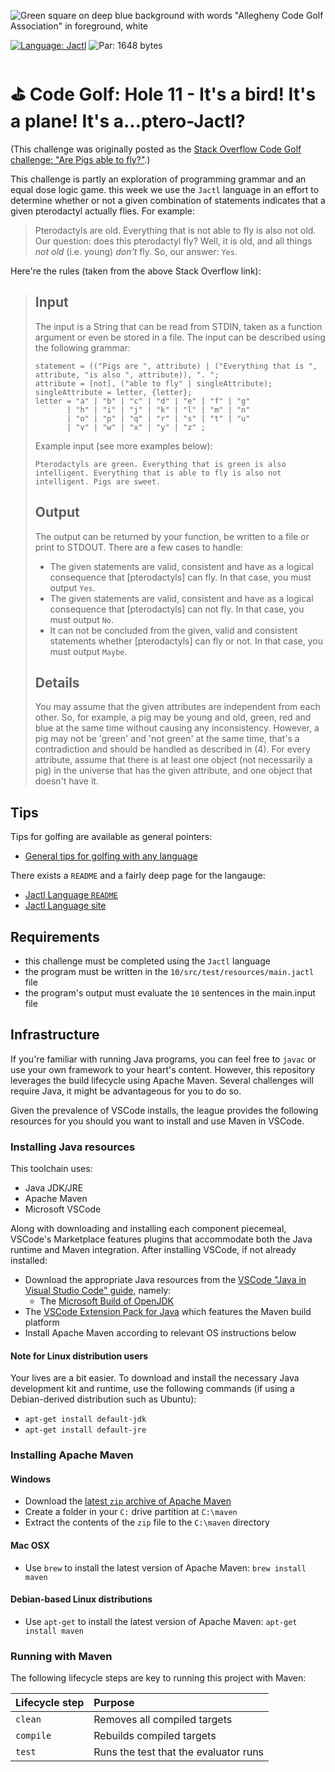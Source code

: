 ![Green square on deep blue background with words "Allegheny Code Golf Association" in foreground, white](https://github.com/allegheny-college-cmpsc-201-spring-2024/golf/assets/1552764/d3ee6a91-74c9-482b-84eb-ec9a2e8dee05)

[![Language: Jactl](https://img.shields.io/badge/Language-Jactl-blue.svg)](https://jactl.io/)
![Par: 1648 bytes](https://img.shields.io/badge/Par-1648_bytes-green)

# ⛳ Code Golf: Hole 11 - It's a bird! It's a plane! It's a...ptero-Jactl?

(This challenge was originally posted as the [Stack Overflow Code Golf challenge: "Are Pigs able to fly?"](https://codegolf.stackexchange.com/questions/35623/are-pigs-able-to-fly).)

This challenge is partly an exploration of programming grammar and an equal dose logic game. this week we use the `Jactl` language 
in an effort to determine whether or not a given combination of statements indicates that a given pterodactyl actually flies. For
example:
> Pterodactyls are old. Everything that is not able to fly is also not old.
Our question: does this pterodactyl fly? Well, it is old, and all things _not old_ (i.e. young) _don't_ fly. So, our answer: `Yes`.

Here're the rules (taken from the above Stack Overflow link):

> ## Input
> The input is a String that can be read from STDIN, taken as a function argument or even be stored in a file. The input can be described using the following grammar:
>
> ```input = statement , {statement};
> statement = (("Pigs are ", attribute) | ("Everything that is ", attribute, "is also ", attribute)), ". ";
> attribute = [not], ("able to fly" | singleAttribute);
> singleAttribute = letter, {letter};
> letter = "a" | "b" | "c" | "d" | "e" | "f" | "g"
>        | "h" | "i" | "j" | "k" | "l" | "m" | "n"
>        | "o" | "p" | "q" | "r" | "s" | "t" | "u"
>        | "v" | "w" | "x" | "y" | "z" ;
> ```
>
>Example input (see more examples below):
>
> ```Pterodactyls are green. Everything that is green is also intelligent. Everything that is able to fly is also not intelligent. Pigs are sweet.``` 
> ## Output
> The output can be returned by your function, be written to a file or print to STDOUT. There are a few cases to handle:
>
>* The given statements are valid, consistent and have as a logical consequence that [pterodactyls] can fly. In that case, you must output `Yes`.
>* The given statements are valid, consistent and have as a logical consequence that [pterodactyls] can not fly. In that case, you must output `No`.
>* It can not be concluded from the given, valid and consistent statements whether [pterodactyls] can fly or not. In that case, you must output `Maybe`.
> ## Details
> You may assume that the given attributes are independent from each other. So, for example, a pig may be young and old, green, red and blue at the same time without causing any inconsistency. However, a pig may not be 'green' and 'not green' at the same time, that's a contradiction and should be handled as described in (4).
> For every attribute, assume that there is at least one object (not necessarily a pig) in the universe that has the given attribute, and one object that doesn't have it.

## Tips

Tips for golfing are available as general pointers:

* [General tips for golfing with any language](https://codegolf.stackexchange.com/questions/5285/tips-for-golfing-in-all-languages)

There exists a `README` and a fairly deep page for the langauge:

* [Jactl Language `README`](https://github.com/jaccomoc/jactl)
* [Jactl Language site](https://jactl.io/)

## Requirements

* this challenge must be completed using the `Jactl` language
* the program must be written in the `10/src/test/resources/main.jactl` file
* the program's output must evaluate the `10` sentences in the main.input file

## Infrastructure

If you're familiar with running Java programs, you can feel free to `javac` or use your own framework to your heart's content. 
However, this repository leverages the build lifecycle using Apache Maven. Several challenges will require Java, it might be advantageous 
for you to do so.

Given the prevalence of VSCode installs, the league provides the following resources for you should you want to install and use
Maven in VSCode.

### Installing Java resources 

This toolchain uses:

* Java JDK/JRE
* Apache Maven
* Microsoft VSCode

Along with downloading and installing each component piecemeal, VSCode's Marketplace features plugins that accommodate both the Java runtime and Maven integration. After installing VSCode, if not already installed:

* Download the appropriate Java resources from the [VSCode "Java in Visual Studio Code" guide](https://code.visualstudio.com/docs/languages/java), namely:
  * The [Microsoft Build of OpenJDK](https://www.microsoft.com/openjdk)
* The [VSCode Extension Pack for Java](https://code.visualstudio.com/docs/java/java-build) which features the Maven build platform
* Install Apache Maven according to relevant OS instructions below

#### Note for Linux distribution users

Your lives are a bit easier. To download and install the necessary Java development kit and runtime, use the following commands (if using a Debian-derived distribution such as Ubuntu):

* `apt-get install default-jdk`
* `apt-get install default-jre`

### Installing Apache Maven

#### Windows

* Download the [latest `zip` archive of Apache Maven](https://dlcdn.apache.org/maven/maven-3/3.9.6/binaries/apache-maven-3.9.6-bin.zip)
* Create a folder in your `C:` drive partition at `C:\maven`
* Extract the contents of the `zip` file to the `C:\maven` directory

#### Mac OSX

* Use `brew` to install the latest version of Apache Maven: `brew install maven`

#### Debian-based Linux distributions

* Use `apt-get` to install the latest version of Apache Maven: `apt-get install maven`

### Running with Maven

The following lifecycle steps are key to running this project with Maven:

|Lifecycle step |Purpose |
|:--------------|:-------|
|`clean`        |Removes all compiled targets |
|`compile`      |Rebuilds compiled targets|
|`test`         |Runs the test that the evaluator runs|
